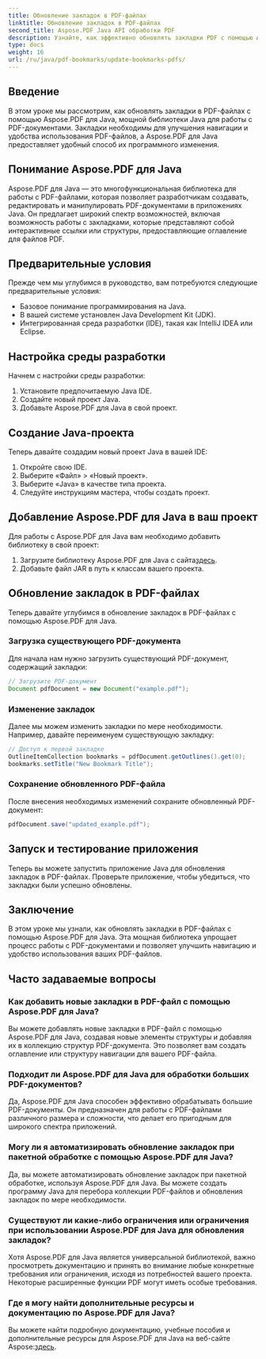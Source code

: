 ```yaml
---
title: Обновление закладок в PDF-файлах
linktitle: Обновление закладок в PDF-файлах
second_title: Aspose.PDF Java API обработки PDF
description: Узнайте, как эффективно обновлять закладки PDF с помощью Aspose.PDF для Java. Наше пошаговое руководство упрощает этот процесс.
type: docs
weight: 16
url: /ru/java/pdf-bookmarks/update-bookmarks-pdfs/
---
```


## Введение

В этом уроке мы рассмотрим, как обновлять закладки в PDF-файлах с помощью Aspose.PDF для Java, мощной библиотеки Java для работы с PDF-документами. Закладки необходимы для улучшения навигации и удобства использования PDF-файлов, а Aspose.PDF для Java предоставляет удобный способ их программного изменения.

## Понимание Aspose.PDF для Java

Aspose.PDF для Java — это многофункциональная библиотека для работы с PDF-файлами, которая позволяет разработчикам создавать, редактировать и манипулировать PDF-документами в приложениях Java. Он предлагает широкий спектр возможностей, включая возможность работы с закладками, которые представляют собой интерактивные ссылки или структуры, предоставляющие оглавление для файлов PDF.

## Предварительные условия

Прежде чем мы углубимся в руководство, вам потребуются следующие предварительные условия:

- Базовое понимание программирования на Java.
- В вашей системе установлен Java Development Kit (JDK).
- Интегрированная среда разработки (IDE), такая как IntelliJ IDEA или Eclipse.

## Настройка среды разработки

Начнем с настройки среды разработки:

1. Установите предпочитаемую Java IDE.
2. Создайте новый проект Java.
3. Добавьте Aspose.PDF для Java в свой проект.

## Создание Java-проекта

Теперь давайте создадим новый проект Java в вашей IDE:

1. Откройте свою IDE.
2. Выберите «Файл» > «Новый проект».
3. Выберите «Java» в качестве типа проекта.
4. Следуйте инструкциям мастера, чтобы создать проект.

## Добавление Aspose.PDF для Java в ваш проект

Для работы с Aspose.PDF для Java вам необходимо добавить библиотеку в свой проект:

1.  Загрузите библиотеку Aspose.PDF для Java с сайта[здесь](https://releases.aspose.com/pdf/java/).
2. Добавьте файл JAR в путь к классам вашего проекта.

## Обновление закладок в PDF-файлах

Теперь давайте углубимся в обновление закладок в PDF-файлах с помощью Aspose.PDF для Java.

### Загрузка существующего PDF-документа

Для начала нам нужно загрузить существующий PDF-документ, содержащий закладки:

```java
// Загрузите PDF-документ
Document pdfDocument = new Document("example.pdf");
```

### Изменение закладок

Далее мы можем изменить закладки по мере необходимости. Например, давайте переименуем существующую закладку:

```java
// Доступ к первой закладке
OutlineItemCollection bookmarks = pdfDocument.getOutlines().get(0);
bookmarks.setTitle("New Bookmark Title");
```

### Сохранение обновленного PDF-файла

После внесения необходимых изменений сохраните обновленный PDF-документ:

```java
pdfDocument.save("updated_example.pdf");
```

## Запуск и тестирование приложения

Теперь вы можете запустить приложение Java для обновления закладок в PDF-файлах. Проверьте приложение, чтобы убедиться, что закладки были успешно обновлены.

## Заключение

В этом уроке мы узнали, как обновлять закладки в PDF-файлах с помощью Aspose.PDF для Java. Эта мощная библиотека упрощает процесс работы с PDF-документами и позволяет улучшить навигацию и удобство использования ваших PDF-файлов.

## Часто задаваемые вопросы

### Как добавить новые закладки в PDF-файл с помощью Aspose.PDF для Java?

Вы можете добавлять новые закладки в PDF-файл с помощью Aspose.PDF для Java, создавая новые элементы структуры и добавляя их в коллекцию структур PDF-документа. Это позволяет вам создать оглавление или структуру навигации для вашего PDF-файла.

### Подходит ли Aspose.PDF для Java для обработки больших PDF-документов?

Да, Aspose.PDF для Java способен эффективно обрабатывать большие PDF-документы. Он предназначен для работы с PDF-файлами различного размера и сложности, что делает его пригодным для широкого спектра приложений.

### Могу ли я автоматизировать обновление закладок при пакетной обработке с помощью Aspose.PDF для Java?

Да, вы можете автоматизировать обновление закладок при пакетной обработке, используя Aspose.PDF для Java. Вы можете создать программу Java для перебора коллекции PDF-файлов и обновления закладок по мере необходимости.

### Существуют ли какие-либо ограничения или ограничения при использовании Aspose.PDF для Java для обновления закладок?

Хотя Aspose.PDF для Java является универсальной библиотекой, важно просмотреть документацию и принять во внимание любые конкретные требования или ограничения, исходя из потребностей вашего проекта. Некоторые расширенные функции PDF могут иметь особые требования.

### Где я могу найти дополнительные ресурсы и документацию по Aspose.PDF для Java?

 Вы можете найти подробную документацию, учебные пособия и дополнительные ресурсы для Aspose.PDF для Java на веб-сайте Aspose:[здесь](https://reference.aspose.com/pdf/java/).